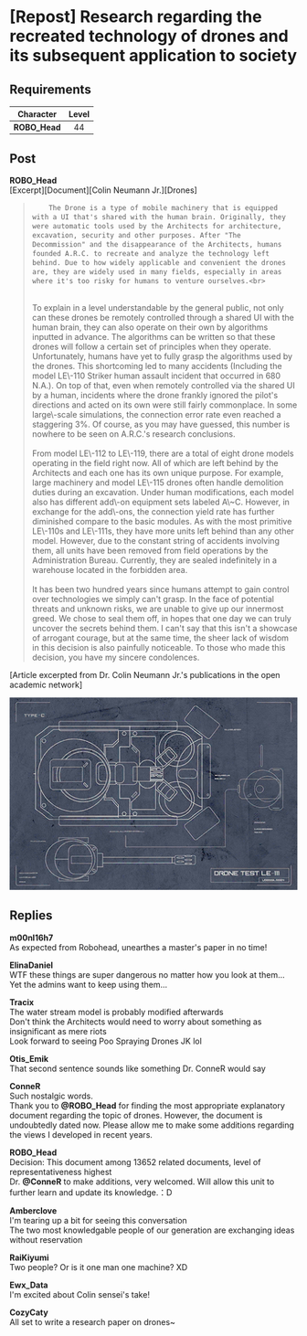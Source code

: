 # [Repost] Research regarding the recreated technology of drones and its subsequent application to society
## Requirements
|  Character  |Level|
|-------------|:---:|
|**ROBO_Head**| 44  |

## Post
**ROBO_Head**<br>
[Excerpt][Document][Colin Neumann Jr.][Drones]<br>
>         The Drone is a type of mobile machinery that is equipped with a UI that's shared with the human brain. Originally, they were automatic tools used by the Architects for architecture, excavation, security and other purposes. After "The Decommission" and the disappearance of the Architects, humans founded A.R.C. to recreate and analyze the technology left behind. Due to how widely applicable and convenient the drones are, they are widely used in many fields, especially in areas where it's too risky for humans to venture ourselves.<br>
> <br>
>         To explain in a level understandable by the general public, not only can these drones be remotely controlled through a shared UI with the human brain, they can also operate on their own by algorithms inputted in advance. The algorithms can be written so that these drones will follow a certain set of principles when they operate. Unfortunately, humans have yet to fully grasp the algorithms used by the drones. This shortcoming led to many accidents (Including the model LE\-110 Striker human assault incident that occurred in 680 N.A.). On top of that, even when remotely controlled via the shared UI by a human, incidents where the drone frankly ignored the pilot's directions and acted on its own were still fairly commonplace. In some large\-scale simulations, the connection error rate even reached a staggering 3%. Of course, as you may have guessed, this number is nowhere to be seen on A.R.C.'s research conclusions.<br>
> <br>
>         From model LE\-112 to LE\-119, there are a total of eight drone models operating in the field right now. All of which are left behind by the Architects and each one has its own unique purpose. For example, large machinery and model LE\-115 drones often handle demolition duties during an excavation. Under human modifications, each model also has different add\-on equipment sets labeled A\~C. However, in exchange for the add\-ons, the connection yield rate has further diminished compare to the basic modules. As with the most primitive LE\-110s and LE\-111s, they have more units left behind than any other model. However, due to the constant string of accidents involving them, all units have been removed from field operations by the Administration Bureau. Currently, they are sealed indefinitely in a warehouse located in the forbidden area.<br>
>  <br>
>         It has been two hundred years since humans attempt to gain control over technologies we simply can't grasp. In the face of potential threats and unknown risks, we are unable to give up our innermost greed. We chose to seal them off, in hopes that one day we can truly uncover the secrets behind them. I can't say that this isn't a showcase of arrogant courage, but at the same time, the sheer lack of wisdom in this decision is also painfully noticeable. To those who made this decision, you have my sincere condolences.

[Article excerpted from Dr. Colin Neumann Jr.'s publications in the open academic network]

![r3601.png](./attachments/r3601.png)
## Replies
**m00nl16h7**<br>
As expected from Robohead, unearthes a master's paper in no time!

**ElinaDaniel**<br>
WTF these things are super dangerous no matter how you look at them... Yet the admins want to keep using them...

**Tracix**<br>
The water stream model is probably modified afterwards<br>
Don't think the Architects would need to worry about something as insignificant as mere riots<br>
Look forward to seeing Poo Spraying Drones JK lol

**Otis_Emik**<br>
That second sentence sounds like something Dr. ConneR would say

**ConneR**<br>
Such nostalgic words.<br>
    Thank you to **@ROBO\_Head** for finding the most appropriate explanatory document regarding the topic of drones. However, the document is undoubtedly dated now. Please allow me to make some additions regarding the views I developed in recent years. 

**ROBO_Head**<br>
Decision: This document among 13652 related documents, level of representativeness  highest<br>
Dr. **@ConneR** to make additions, very welcomed. Will allow this unit to further learn and update its knowledge.：D

**Amberclove**<br>
I'm tearing up a bit for seeing this conversation<br>
The two most knowledgable people of our generation are exchanging ideas without reservation

**RaiKiyumi**<br>
Two people? Or is it one man one machine? XD

**Ewx_Data**<br>
I'm excited about Colin sensei's take!

**CozyCaty**<br>
All set to write a research paper on drones\~

